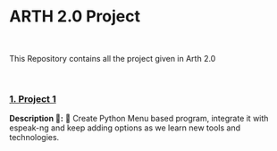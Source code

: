 # ARTH 2.0 Project

<br>

This Repository contains all the project given in Arth 2.0

<br>

### [1. Project 1](Project1)

<b>Description 📄:</b> 📌 Create Python Menu based program, integrate it with
espeak-ng and keep adding options as we learn new tools and
technologies.

<br>

